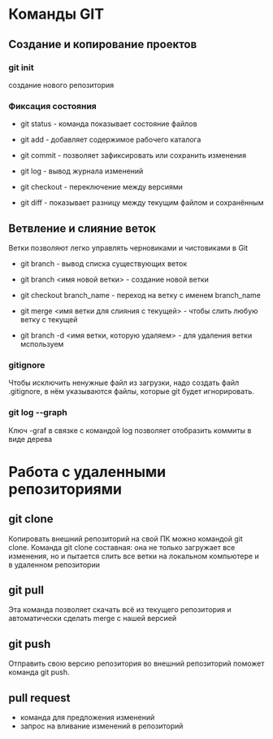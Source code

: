 # Команды GIT

## Создание и копирование проектов

### git init 
создание нового репозитория

### Фиксация состояния

* git status - команда показывает состояние файлов

* git add - добавляет содержимое рабочего каталога 

* git commit - позволяет зафиксировать или сохранить изменения

* git log - вывод журнала изменений

* git checkout - переключение между версиями

* git diff - показывает разницу между текущим файлом
и сохранённым

## Ветвление и слияние веток

Ветки позволяют легко управлять черновиками и чистовиками в Git

* git branch - вывод списка существующих веток

* git branch <имя новой ветки> - создание новой ветки

* git checkout branch_name - переход на ветку с именем branch_name

* git merge <имя ветки для слияния с текущей> - чтобы слить любую ветку с текущей

* git branch -d <имя ветки, которую удаляем> - для удаления ветки мспользуем 

###  gitignore
Чтобы исключить ненужные файл из загрузки, надо создать файл .gitignore, в нём указываются файлы, которые git будет игнорировать.

### git log --graph
Ключ -graf в связке с командой log позволяет отобразить коммиты в виде дерева

# Работа с удаленными репозиториями

## git clone
Копировать внешний репозиторий на свой ПК можно командой git clone. Команда git clone составная: она не только загружает все изменения, но и пытается слить все ветки на локальном компьютере и в
удаленном репозитории

## git pull
Эта команда позволяет скачать всё из текущего репозитория и автоматически сделать merge с нашей версией

## git push
Отправить свою версию репозитория во внешний репозиторий поможет команда git push.

## pull request
* команда для предложения изменений
* запрос на вливание изменений в репозиторий

